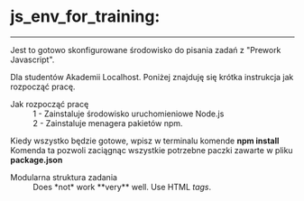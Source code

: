 # js_env_for_training:

---

Jest to gotowo skonfigurowane środowisko do pisania zadań z "Prework Javascript".

Dla studentów Akademii Localhost. Poniżej znajduję się krótka instrukcja jak rozpocząć pracę.

<dl>
  <dt>Jak rozpocząć pracę</dt>
  <dd>1 - Zainstaluje środowisko uruchomieniowe Node.js</dd>
  <dd>2 - Zainstaluje menagera pakietów npm.</dd>

Kiedy wszystko będzie gotowe, wpisz w terminalu komende **npm install**
Komenda ta pozwoli zaciągnąc wszystkie potrzebne paczki zawarte w pliku **package.json**

  <dt>Modularna struktura zadania</dt>
  <dd>Does *not* work **very** well. Use HTML <em>tags</em>.</dd>
</dl>
